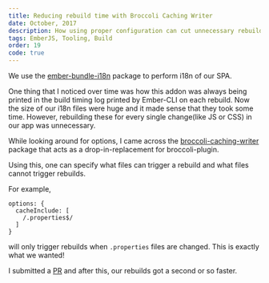 ```yaml
---
title: Reducing rebuild time with Broccoli Caching Writer
date: October, 2017
description: How using proper configuration can cut unnecessary rebuild time
tags: EmberJS, Tooling, Build
order: 19
code: true
---
```


We use the [ember-bundle-i18n](https://github.com/pragatheeswarans/ember-bundle-i18n) package to perform i18n of our SPA.

One thing that I noticed over time was how this addon was always being printed in the build timing log printed by Ember-CLI on each rebuild. Now the size of our i18n files were huge and it made sense that they took some time. However, rebuilding these for every single change(like JS or CSS) in our app was unnecessary.

While looking around for options, I came across the [broccoli-caching-writer](https://github.com/ember-cli/broccoli-caching-writer) package that acts as a drop-in-replacement for broccoli-plugin.

Using this, one can specify what files can trigger a rebuild and what files cannot trigger rebuilds.

For example,

```
options: {
  cacheInclude: [
    /.properties$/
  ]
}
```

will only trigger rebuilds when `.properties` files are changed. This is exactly what we wanted!

I submitted a [PR](https://github.com/pragatheeswarans/ember-bundle-i18n/pull/93) and after this, our rebuilds got a second or so faster.
